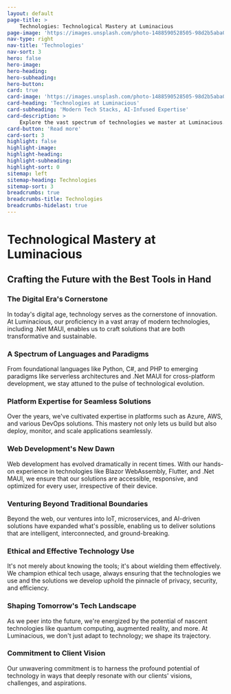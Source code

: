```yaml
---
layout: default
page-title: >
    Technologies: Technological Mastery at Luminacious
page-image: 'https://images.unsplash.com/photo-1488590528505-98d2b5aba04b?ixlib=rb-4.0.3&ixid=M3wxMjA3fDB8MHxwaG90by1wYWdlfHx8fGVufDB8fHx8fA%3D%3D&auto=format&fit=crop&w=2070&q=80'
nav-type: right
nav-title: 'Technologies'
nav-sort: 3
hero: false
hero-image: 
hero-heading: 
hero-subheading: 
hero-button: 
card: true
card-image: 'https://images.unsplash.com/photo-1488590528505-98d2b5aba04b?ixlib=rb-4.0.3&ixid=M3wxMjA3fDB8MHxwaG90by1wYWdlfHx8fGVufDB8fHx8fA%3D%3D&auto=format&fit=crop&w=2070&q=80'
card-heading: 'Technologies at Luminacious'
card-subheading: 'Modern Tech Stacks, AI-Infused Expertise'
card-description: >
    Explore the vast spectrum of technologies we master at Luminacious. From traditional systems to emerging platforms, our expertise spans across diverse tech stacks, always accentuated by our AI-driven approach. Dive into a world where cutting-edge technologies merge seamlessly with decades of experience.
card-button: 'Read more'
card-sort: 3
highlight: false
highlight-image: 
highlight-heading: 
highlight-subheading: 
highlight-sort: 0
sitemap: left
sitemap-heading: Technologies
sitemap-sort: 3
breadcrumbs: true
breadcrumbs-title: Technologies
breadcrumbs-hidelast: true
---
```


# Technological Mastery at Luminacious

## Crafting the Future with the Best Tools in Hand

### The Digital Era's Cornerstone

In today's digital age, technology serves as the cornerstone of innovation. At Luminacious, our proficiency in a vast array of modern technologies, including .Net MAUI, enables us to craft solutions that are both transformative and sustainable.

### A Spectrum of Languages and Paradigms

From foundational languages like Python, C#, and PHP to emerging paradigms like serverless architectures and .Net MAUI for cross-platform development, we stay attuned to the pulse of technological evolution.

### Platform Expertise for Seamless Solutions

Over the years, we've cultivated expertise in platforms such as Azure, AWS, and various DevOps solutions. This mastery not only lets us build but also deploy, monitor, and scale applications seamlessly.

### Web Development's New Dawn

Web development has evolved dramatically in recent times. With our hands-on experience in technologies like Blazor WebAssembly, Flutter, and .Net MAUI, we ensure that our solutions are accessible, responsive, and optimized for every user, irrespective of their device.

### Venturing Beyond Traditional Boundaries

Beyond the web, our ventures into IoT, microservices, and AI-driven solutions have expanded what's possible, enabling us to deliver solutions that are intelligent, interconnected, and ground-breaking.

### Ethical and Effective Technology Use

It's not merely about knowing the tools; it's about wielding them effectively. We champion ethical tech usage, always ensuring that the technologies we use and the solutions we develop uphold the pinnacle of privacy, security, and efficiency.

### Shaping Tomorrow's Tech Landscape

As we peer into the future, we're energized by the potential of nascent technologies like quantum computing, augmented reality, and more. At Luminacious, we don't just adapt to technology; we shape its trajectory.

### Commitment to Client Vision

Our unwavering commitment is to harness the profound potential of technology in ways that deeply resonate with our clients' visions, challenges, and aspirations.

